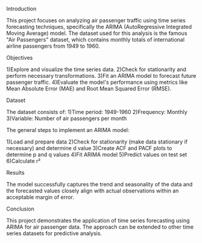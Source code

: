 Introduction

This project focuses on analyzing air passenger traffic using time series forecasting techniques, specifically the ARIMA (AutoRegressive Integrated Moving Average) model. The dataset used for this analysis is the famous "Air Passengers" dataset, which contains monthly totals of international airline passengers from 1949 to 1960.

Objectives

1)Explore and visualize the time series data.
2)Check for stationarity and perform necessary transformations.
3)Fit an ARIMA model to forecast future passenger traffic.
4)Evaluate the model's performance using metrics like Mean Absolute Error (MAE) and Root Mean Squared Error (RMSE).

Dataset

The dataset consists of:
1)Time period: 1949-1960
2)Frequency: Monthly
3)Variable: Number of air passengers per month

The general steps to implement an ARIMA model:

1)Load and prepare data
2)Check for stationarity (make data stationary if necessary) and determine d value
3)Create ACF and PACF plots to determine p and q values
4)Fit ARIMA model
5)Predict values on test set
6)Calculate r²

Results

The model successfully captures the trend and seasonality of the data and the forecasted values closely align with actual observations within an acceptable margin of error.

Conclusion

This project demonstrates the application of time series forecasting using ARIMA for air passenger data. The approach can be extended to other time series datasets for predictive analysis.

